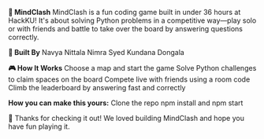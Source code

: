 **🧠 MindClash**
MindClash is a fun coding game built in under 36 hours at HackKU! It's about solving Python problems in a competitive way—play solo or with friends and battle to take over the board by answering questions correctly.

**👥 Built By**
Navya Nittala
Nimra Syed
Kundana Dongala

**🎮 How It Works**
Choose a map and start the game
Solve Python challenges to claim spaces on the board
Compete live with friends using a room code
Climb the leaderboard by answering fast and correctly

**How you can make this yours:**
  Clone the repo
  npm install and npm start

🙌 Thanks for checking it out! We loved building MindClash and hope you have fun playing it.
